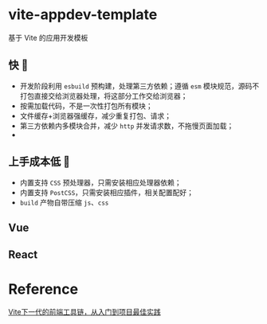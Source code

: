 # vite-appdev-template
基于 Vite 的应用开发模板
## 快 🚀
- 开发阶段利用 `esbuild` 预构建，处理第三方依赖；遵循 `esm` 模块规范，源码不打包直接交给浏览器处理，将这部分工作交给浏览器；
- 按需加载代码，不是一次性打包所有模块；
- 文件缓存+浏览器强缓存，减少重复打包、请求；
- 第三方依赖内多模块合并，减少 `http` 并发请求数，不拖慢页面加载；
- 
## 上手成本低 🎯
- 内置支持 `CSS` 预处理器，只需安装相应处理器依赖；
- 内置支持 `PostCSS`，只需安装相应插件，相关配置配好；
- `build` 产物自带压缩 `js`、`css`
## Vue
## React
# Reference
[Vite下一代的前端工具链，从入门到项目最佳实践](https://www.arryblog.com/vip/vue/vite.html)
